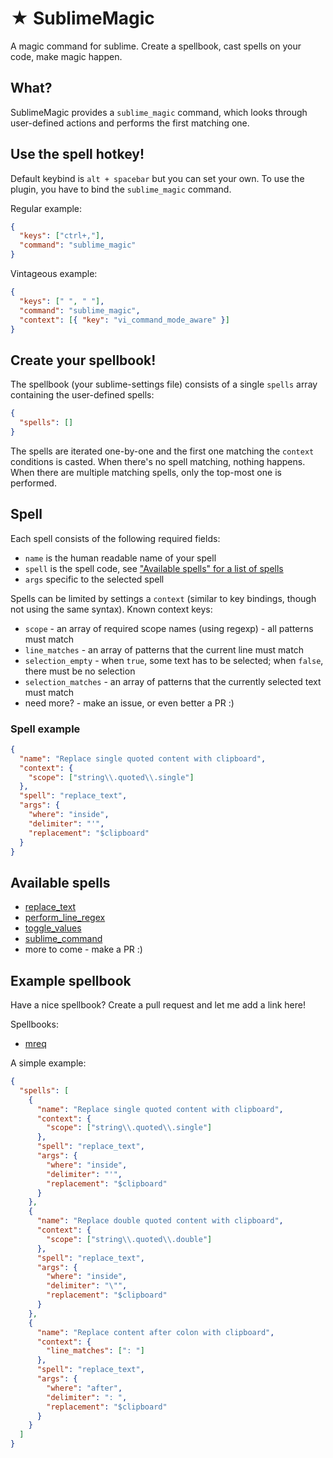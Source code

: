 # ★ SublimeMagic

A magic command for sublime. Create a spellbook, cast spells on your code, make magic happen.

## What?

SublimeMagic provides a `sublime_magic` command, which looks through user-defined actions and performs the first matching one.

## Use the spell hotkey!

Default keybind is `alt + spacebar` but you can set your own. To use the plugin, you have to bind the `sublime_magic` command.

Regular example:

```json
{
  "keys": ["ctrl+,"],
  "command": "sublime_magic"
}
```

Vintageous example:

```json
{
  "keys": [" ", " "],
  "command": "sublime_magic",
  "context": [{ "key": "vi_command_mode_aware" }]
}
```


## Create your spellbook!

The spellbook (your sublime-settings file) consists of a single `spells` array containing the user-defined spells:

```json
{
  "spells": []
}
```

The spells are iterated one-by-one and the first one matching the `context` conditions is casted. When there's no spell matching, nothing happens. When there are multiple matching spells, only the top-most one is performed.

## Spell

Each spell consists of the following required fields:

- `name` is the human readable name of your spell
- `spell` is the spell code, see ["Available spells" for a list of spells](#available-spells)
- `args` specific to the selected spell

Spells can be limited by settings a `context` (similar to key bindings, though not using the same syntax). Known context keys:

- `scope` - an array of required scope names (using regexp) - all patterns must match 
- `line_matches` - an array of patterns that the current line must match
- `selection_empty` - when `true`, some text has to be selected; when `false`, there must be no selection
- `selection_matches` - an array of patterns that the currently selected text must match
- need more? - make an issue, or even better a PR :)

### Spell example

```json
{
  "name": "Replace single quoted content with clipboard",
  "context": {
    "scope": ["string\\.quoted\\.single"]
  },
  "spell": "replace_text",
  "args": {
    "where": "inside",
    "delimiter": "'",
    "replacement": "$clipboard"
  }
}
```

## Available spells

- [replace_text](docs/spells/replace_text.md)
- [perform_line_regex](docs/spells/perform_line_regex.md)
- [toggle_values](docs/spells/toggle_values.md)
- [sublime_command](docs/spells/sublime_command.md)
- more to come - make a PR :)

## Example spellbook

Have a nice spellbook? Create a pull request and let me add a link here!

Spellbooks:
+ [mreq](https://github.com/mreq/dotfiles/blob/master/subl/Packages/User/SublimeMagic.sublime-settings)

A simple example:

```json
{
  "spells": [
    {
      "name": "Replace single quoted content with clipboard",
      "context": {
        "scope": ["string\\.quoted\\.single"]
      },
      "spell": "replace_text",
      "args": {
        "where": "inside",
        "delimiter": "'",
        "replacement": "$clipboard"
      }
    },
    {
      "name": "Replace double quoted content with clipboard",
      "context": {
        "scope": ["string\\.quoted\\.double"]
      },
      "spell": "replace_text",
      "args": {
        "where": "inside",
        "delimiter": "\"",
        "replacement": "$clipboard"
      }
    },
    {
      "name": "Replace content after colon with clipboard",
      "context": {
        "line_matches": [": "]
      },
      "spell": "replace_text",
      "args": {
        "where": "after",
        "delimiter": ": ",
        "replacement": "$clipboard"
      }
    }
  ]
}
```
